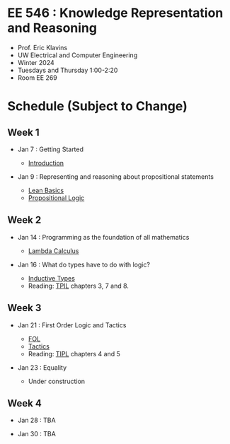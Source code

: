 # EE 546 : Knowledge Representation and Reasoning

- Prof. Eric Klavins
- UW Electrical and Computer Engineering
- Winter 2024
- Tuesdays and Thursday 1:00-2:20
- Room EE 269

# Schedule (Subject to Change)

## Week 1

- Jan 7 : Getting Started
  - [Introduction](./EE546_W25/Intro.md)

- Jan 9 : Representing and reasoning about propositional statements
  - [Lean Basics](./EE546_W25/Intro.md)
  - [Propositional Logic](./EE546_W25/Lectures/PropositionalLogic.lean)

## Week 2

- Jan 14 : Programming as the foundation of all mathematics
  - [Lambda Calculus](./EE546_W25/Lectures/LambdaCalculus.lean)

- Jan 16 : What do types have to do with logic?
  - [Inductive Types](./EE546_W25/Lectures/InductiveTypes.lean)
  - Reading: [TPIL](https://lean-lang.org/theorem_proving_in_lean4/title_page.html) chapters 3, 7 and 8. 

## Week 3

- Jan 21 : First Order Logic and Tactics
  - [FOL](./EE546_W25/Lectures/FOL.lean)
  - [Tactics](./EE546_W25/Lectures/Tactics.lean)
  - Reading: [TIPL](https://lean-lang.org/theorem_proving_in_lean4/title_page.html) chapters 4 and 5

- Jan 23 : Equality 
  - Under construction

## Week 4

- Jan 28 : TBA

- Jan 30 : TBA


